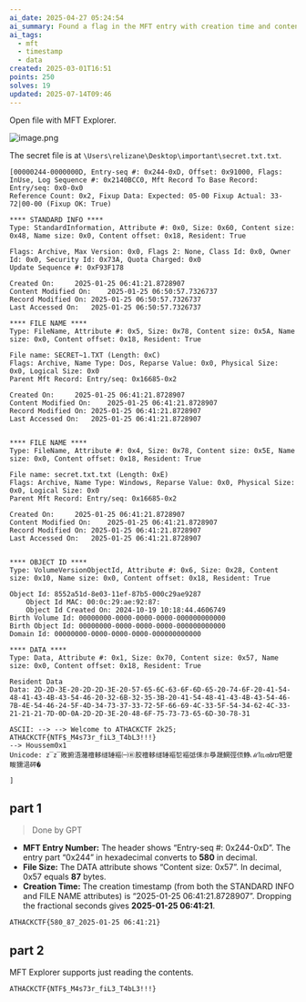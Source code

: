 ```yaml
---
ai_date: 2025-04-27 05:24:54
ai_summary: Found a flag in the MFT entry with creation time and content hint.
ai_tags:
  - mft
  - timestamp
  - data
created: 2025-03-01T16:51
points: 250
solves: 19
updated: 2025-07-14T09:46
---
```


Open file with MFT Explorer.

![image.png](https://res.cloudinary.com/kumonochisanaka/image/upload/v1740865883/2025/03/321cc1015588c8c01fc21a3e0d37d625.png)

The secret file is at `\Users\relizane\Desktop\important\secret.txt.txt`.

```
[00000244-0000000D, Entry-seq #: 0x244-0xD, Offset: 0x91000, Flags: InUse, Log Sequence #: 0x2140BCC0, Mft Record To Base Record: Entry/seq: 0x0-0x0
Reference Count: 0x2, Fixup Data: Expected: 05-00 Fixup Actual: 33-72|00-00 (Fixup OK: True)

**** STANDARD INFO ****
Type: StandardInformation, Attribute #: 0x0, Size: 0x60, Content size: 0x48, Name size: 0x0, Content offset: 0x18, Resident: True

Flags: Archive, Max Version: 0x0, Flags 2: None, Class Id: 0x0, Owner Id: 0x0, Security Id: 0x73A, Quota Charged: 0x0 
Update Sequence #: 0xF93F178

Created On:		2025-01-25 06:41:21.8728907
Content Modified On:	2025-01-25 06:50:57.7326737
Record Modified On:	2025-01-25 06:50:57.7326737
Last Accessed On:	2025-01-25 06:50:57.7326737

**** FILE NAME ****
Type: FileName, Attribute #: 0x5, Size: 0x78, Content size: 0x5A, Name size: 0x0, Content offset: 0x18, Resident: True

File name: SECRET~1.TXT (Length: 0xC)
Flags: Archive, Name Type: Dos, Reparse Value: 0x0, Physical Size: 0x0, Logical Size: 0x0
Parent Mft Record: Entry/seq: 0x16685-0x2

Created On:		2025-01-25 06:41:21.8728907
Content Modified On:	2025-01-25 06:41:21.8728907
Record Modified On:	2025-01-25 06:41:21.8728907
Last Accessed On:	2025-01-25 06:41:21.8728907


**** FILE NAME ****
Type: FileName, Attribute #: 0x4, Size: 0x78, Content size: 0x5E, Name size: 0x0, Content offset: 0x18, Resident: True

File name: secret.txt.txt (Length: 0xE)
Flags: Archive, Name Type: Windows, Reparse Value: 0x0, Physical Size: 0x0, Logical Size: 0x0
Parent Mft Record: Entry/seq: 0x16685-0x2

Created On:		2025-01-25 06:41:21.8728907
Content Modified On:	2025-01-25 06:41:21.8728907
Record Modified On:	2025-01-25 06:41:21.8728907
Last Accessed On:	2025-01-25 06:41:21.8728907


**** OBJECT ID ****
Type: VolumeVersionObjectId, Attribute #: 0x6, Size: 0x28, Content size: 0x10, Name size: 0x0, Content offset: 0x18, Resident: True

Object Id: 8552a51d-8e03-11ef-87b5-000c29ae9287
	Object Id MAC: 00:0c:29:ae:92:87:
	Object Id Created On: 2024-10-19 10:18:44.4606749
Birth Volume Id: 00000000-0000-0000-0000-000000000000
Birth Object Id: 00000000-0000-0000-0000-000000000000
Domain Id: 00000000-0000-0000-0000-000000000000

**** DATA ****
Type: Data, Attribute #: 0x1, Size: 0x70, Content size: 0x57, Name size: 0x0, Content offset: 0x18, Resident: True

Resident Data
Data: 2D-2D-3E-20-2D-2D-3E-20-57-65-6C-63-6F-6D-65-20-74-6F-20-41-54-48-41-43-4B-43-54-46-20-32-6B-32-35-3B-20-41-54-48-41-43-4B-43-54-46-7B-4E-54-46-24-5F-4D-34-73-37-33-72-5F-66-69-4C-33-5F-54-34-62-4C-33-21-21-21-7D-0D-0A-2D-2D-3E-20-48-6F-75-73-73-65-6D-30-78-31

ASCII: --> --> Welcome to ATHACKCTF 2k25; ATHACKCTF{NTF$_M4s73r_fiL3_T4bL3!!!}
--> Houssem0x1
Unicode: ⴭ‾ⴭ‾敗捬浯⁥潴䄠䡔䍁䍋䙔㈠㉫㬵䄠䡔䍁䍋䙔乻䙔弤㑍㝳爳晟䱩弳㑔䱢ℳ℡ൽⴊ㸭䠠畯獳浥砰�

]
```

## part 1

> Done by GPT

- **MFT Entry Number:** The header shows “Entry-seq #: 0x244-0xD”. The entry part “0x244” in hexadecimal converts to **580** in decimal.
- **File Size:** The DATA attribute shows “Content size: 0x57”. In decimal, 0x57 equals **87** bytes.
- **Creation Time:** The creation timestamp (from both the STANDARD INFO and FILE NAME attributes) is “2025-01-25 06:41:21.8728907”. Dropping the fractional seconds gives **2025-01-25 06:41:21**.

```flag
ATHACKCTF{580_87_2025-01-25 06:41:21}
```

## part 2

MFT Explorer supports just reading the contents.

```flag
ATHACKCTF{NTF$_M4s73r_fiL3_T4bL3!!!}
```
